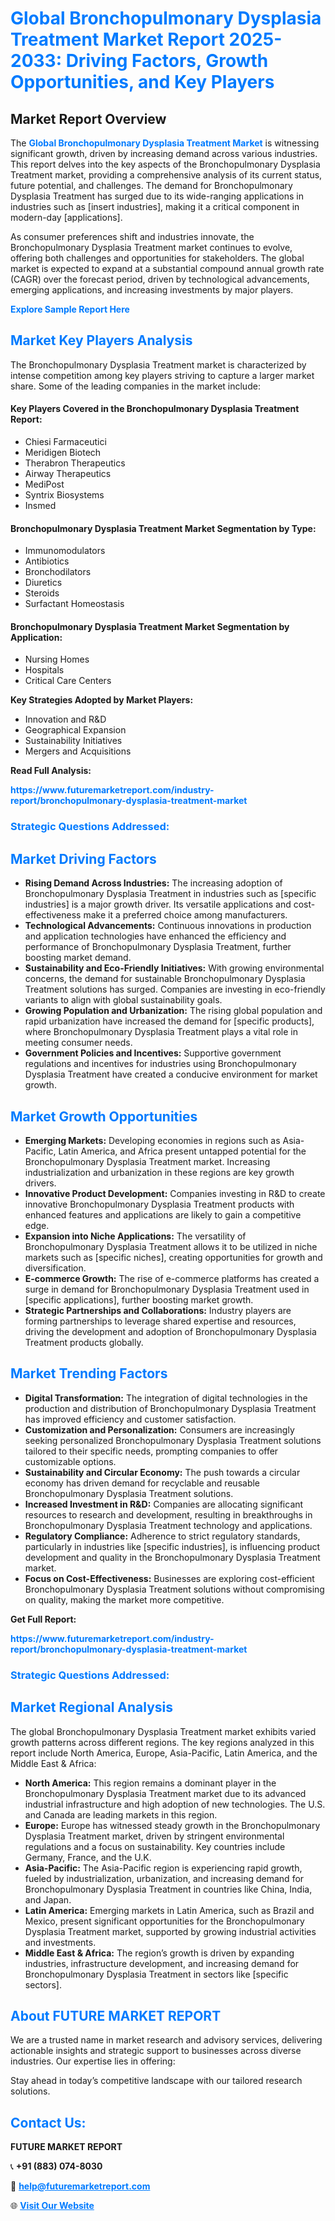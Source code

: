 <h1 style="color: #007BFF;">Global Bronchopulmonary Dysplasia Treatment Market Report 2025-2033: Driving Factors, Growth Opportunities, and Key Players</h1>

<section id="overview">
<h2>Market Report Overview</h2>
<p>The <a href="https://www.futuremarketreport.com/industry-report/bronchopulmonary-dysplasia-treatment-market" style="color: #007BFF; text-decoration: none;"><strong>Global Bronchopulmonary Dysplasia Treatment Market</strong></a> is witnessing significant growth, driven by increasing demand across various industries. This report delves into the key aspects of the Bronchopulmonary Dysplasia Treatment market, providing a comprehensive analysis of its current status, future potential, and challenges. The demand for Bronchopulmonary Dysplasia Treatment has surged due to its wide-ranging applications in industries such as [insert industries], making it a critical component in modern-day [applications].</p>
<p>As consumer preferences shift and industries innovate, the Bronchopulmonary Dysplasia Treatment market continues to evolve, offering both challenges and opportunities for stakeholders. The global market is expected to expand at a substantial compound annual growth rate (CAGR) over the forecast period, driven by technological advancements, emerging applications, and increasing investments by major players.</p>
</section>

<section id="overview">
<p><a href="https://www.futuremarketreport.com/request-sample/reportId=47007" style="color: #007BFF; text-decoration: none;"><strong>Explore Sample Report Here</strong></a></p>
</section>

<section id="key-players">
<h2 style="color: #007BFF;">Market Key Players Analysis</h2>
<p>The Bronchopulmonary Dysplasia Treatment market is characterized by intense competition among key players striving to capture a larger market share. Some of the leading companies in the market include:</p>
<h4>Key Players Covered in the Bronchopulmonary Dysplasia Treatment Report:</h4>
<ul><li>Chiesi Farmaceutici</li><li>Meridigen Biotech</li><li>Therabron Therapeutics</li><li>Airway Therapeutics</li><li>MediPost</li><li>Syntrix Biosystems</li><li>Insmed</li></ul>
<h4>Bronchopulmonary Dysplasia Treatment Market Segmentation by Type:</h4>
<ul><li>Immunomodulators</li><li>Antibiotics</li><li>Bronchodilators</li><li>Diuretics</li><li>Steroids</li><li>Surfactant Homeostasis</li></ul>

<h4>Bronchopulmonary Dysplasia Treatment Market Segmentation by Application:</h4>
<ul><li>Nursing Homes</li><li>Hospitals</li><li>Critical Care Centers</li></ul>
<p><strong>Key Strategies Adopted by Market Players:</strong></p>
<ul>
<li>Innovation and R&D</li>
<li>Geographical Expansion</li>
<li>Sustainability Initiatives</li>
<li>Mergers and Acquisitions</li>
</ul>
</section>

<section>
<p><strong>Read Full Analysis: </strong></p><a href="https://www.futuremarketreport.com/industry-report/bronchopulmonary-dysplasia-treatment-market" style="color: #007BFF; text-decoration: none;"><strong>https://www.futuremarketreport.com/industry-report/bronchopulmonary-dysplasia-treatment-market</strong></a>
<h3 style="color: #007BFF;">Strategic Questions Addressed:</h3>
</section>

<section id="driving-factors">
<h2 style="color: #007BFF;">Market Driving Factors</h2>
<ul>
<li><strong>Rising Demand Across Industries:</strong> The increasing adoption of Bronchopulmonary Dysplasia Treatment in industries such as [specific industries] is a major growth driver. Its versatile applications and cost-effectiveness make it a preferred choice among manufacturers.</li>
<li><strong>Technological Advancements:</strong> Continuous innovations in production and application technologies have enhanced the efficiency and performance of Bronchopulmonary Dysplasia Treatment, further boosting market demand.</li>
<li><strong>Sustainability and Eco-Friendly Initiatives:</strong> With growing environmental concerns, the demand for sustainable Bronchopulmonary Dysplasia Treatment solutions has surged. Companies are investing in eco-friendly variants to align with global sustainability goals.</li>
<li><strong>Growing Population and Urbanization:</strong> The rising global population and rapid urbanization have increased the demand for [specific products], where Bronchopulmonary Dysplasia Treatment plays a vital role in meeting consumer needs.</li>
<li><strong>Government Policies and Incentives:</strong> Supportive government regulations and incentives for industries using Bronchopulmonary Dysplasia Treatment have created a conducive environment for market growth.</li>
</ul>
</section>

<section id="growth-opportunities">
<h2 style="color: #007BFF;">Market Growth Opportunities</h2>
<ul>
<li><strong>Emerging Markets:</strong> Developing economies in regions such as Asia-Pacific, Latin America, and Africa present untapped potential for the Bronchopulmonary Dysplasia Treatment market. Increasing industrialization and urbanization in these regions are key growth drivers.</li>
<li><strong>Innovative Product Development:</strong> Companies investing in R&D to create innovative Bronchopulmonary Dysplasia Treatment products with enhanced features and applications are likely to gain a competitive edge.</li>
<li><strong>Expansion into Niche Applications:</strong> The versatility of Bronchopulmonary Dysplasia Treatment allows it to be utilized in niche markets such as [specific niches], creating opportunities for growth and diversification.</li>
<li><strong>E-commerce Growth:</strong> The rise of e-commerce platforms has created a surge in demand for Bronchopulmonary Dysplasia Treatment used in [specific applications], further boosting market growth.</li>
<li><strong>Strategic Partnerships and Collaborations:</strong> Industry players are forming partnerships to leverage shared expertise and resources, driving the development and adoption of Bronchopulmonary Dysplasia Treatment products globally.</li>
</ul>
</section>

<section id="trending-factors">
<h2 style="color: #007BFF;">Market Trending Factors</h2>
<ul>
<li><strong>Digital Transformation:</strong> The integration of digital technologies in the production and distribution of Bronchopulmonary Dysplasia Treatment has improved efficiency and customer satisfaction.</li>
<li><strong>Customization and Personalization:</strong> Consumers are increasingly seeking personalized Bronchopulmonary Dysplasia Treatment solutions tailored to their specific needs, prompting companies to offer customizable options.</li>
<li><strong>Sustainability and Circular Economy:</strong> The push towards a circular economy has driven demand for recyclable and reusable Bronchopulmonary Dysplasia Treatment solutions.</li>
<li><strong>Increased Investment in R&D:</strong> Companies are allocating significant resources to research and development, resulting in breakthroughs in Bronchopulmonary Dysplasia Treatment technology and applications.</li>
<li><strong>Regulatory Compliance:</strong> Adherence to strict regulatory standards, particularly in industries like [specific industries], is influencing product development and quality in the Bronchopulmonary Dysplasia Treatment market.</li>
<li><strong>Focus on Cost-Effectiveness:</strong> Businesses are exploring cost-efficient Bronchopulmonary Dysplasia Treatment solutions without compromising on quality, making the market more competitive.</li>
</ul>
</section>

<section>
<p><strong>Get Full Report: </strong></p><a href="https://www.futuremarketreport.com/industry-report/bronchopulmonary-dysplasia-treatment-market" style="color: #007BFF; text-decoration: none;"><strong>https://www.futuremarketreport.com/industry-report/bronchopulmonary-dysplasia-treatment-market</strong></a>
<h3 style="color: #007BFF;">Strategic Questions Addressed:</h3>
</section>


<section id="regional-analysis">
<h2 style="color: #007BFF;">Market Regional Analysis</h2>
<p>The global Bronchopulmonary Dysplasia Treatment market exhibits varied growth patterns across different regions. The key regions analyzed in this report include North America, Europe, Asia-Pacific, Latin America, and the Middle East & Africa:</p>
<ul>
<li><strong>North America:</strong> This region remains a dominant player in the Bronchopulmonary Dysplasia Treatment market due to its advanced industrial infrastructure and high adoption of new technologies. The U.S. and Canada are leading markets in this region.</li>
<li><strong>Europe:</strong> Europe has witnessed steady growth in the Bronchopulmonary Dysplasia Treatment market, driven by stringent environmental regulations and a focus on sustainability. Key countries include Germany, France, and the U.K.</li>
<li><strong>Asia-Pacific:</strong> The Asia-Pacific region is experiencing rapid growth, fueled by industrialization, urbanization, and increasing demand for Bronchopulmonary Dysplasia Treatment in countries like China, India, and Japan.</li>
<li><strong>Latin America:</strong> Emerging markets in Latin America, such as Brazil and Mexico, present significant opportunities for the Bronchopulmonary Dysplasia Treatment market, supported by growing industrial activities and investments.</li>
<li><strong>Middle East & Africa:</strong> The region’s growth is driven by expanding industries, infrastructure development, and increasing demand for Bronchopulmonary Dysplasia Treatment in sectors like [specific sectors].</li>
</ul>
</section>

<footer>
<h2 style="color: #007BFF;">About FUTURE MARKET REPORT</h2>
<p>We are a trusted name in market research and advisory services, delivering actionable insights and strategic support to businesses across diverse industries. Our expertise lies in offering:</p>

<p>Stay ahead in today’s competitive landscape with our tailored research solutions.</p>

<h2 style="color: #007BFF;">Contact Us:</h2>
<p><strong>FUTURE MARKET REPORT</strong></p>
<p>📞 <strong>+91 (883) 074-8030</strong></p>
<p>📧 <strong><a href="mailto:help@futuremarketreport.com" style="color: #007BFF;">help@futuremarketreport.com</a></strong></p>
<p>🌐 <strong><a href="https://www.futuremarketreport.com/" style="color: #007BFF;">Visit Our Website</a></strong></p>
</footer>